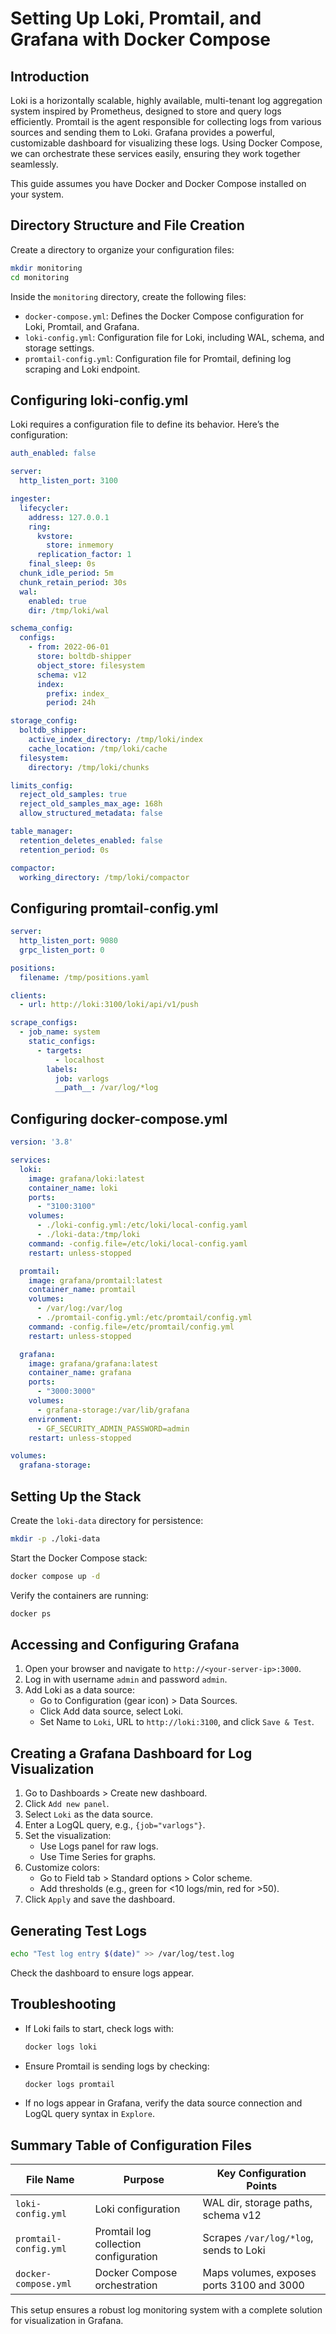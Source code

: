 # Setting Up Loki, Promtail, and Grafana with Docker Compose

## Introduction
Loki is a horizontally scalable, highly available, multi-tenant log aggregation system inspired by Prometheus, designed to store and query logs efficiently. Promtail is the agent responsible for collecting logs from various sources and sending them to Loki. Grafana provides a powerful, customizable dashboard for visualizing these logs. Using Docker Compose, we can orchestrate these services easily, ensuring they work together seamlessly.

This guide assumes you have Docker and Docker Compose installed on your system.

## Directory Structure and File Creation
Create a directory to organize your configuration files:

```bash
mkdir monitoring
cd monitoring
```

Inside the `monitoring` directory, create the following files:
- `docker-compose.yml`: Defines the Docker Compose configuration for Loki, Promtail, and Grafana.
- `loki-config.yml`: Configuration file for Loki, including WAL, schema, and storage settings.
- `promtail-config.yml`: Configuration file for Promtail, defining log scraping and Loki endpoint.

## Configuring loki-config.yml
Loki requires a configuration file to define its behavior. Here’s the configuration:

```yaml
auth_enabled: false

server:
  http_listen_port: 3100

ingester:
  lifecycler:
    address: 127.0.0.1
    ring:
      kvstore:
        store: inmemory
      replication_factor: 1
    final_sleep: 0s
  chunk_idle_period: 5m
  chunk_retain_period: 30s
  wal:
    enabled: true
    dir: /tmp/loki/wal

schema_config:
  configs:
    - from: 2022-06-01
      store: boltdb-shipper
      object_store: filesystem
      schema: v12
      index:
        prefix: index_
        period: 24h

storage_config:
  boltdb_shipper:
    active_index_directory: /tmp/loki/index
    cache_location: /tmp/loki/cache
  filesystem:
    directory: /tmp/loki/chunks

limits_config:
  reject_old_samples: true
  reject_old_samples_max_age: 168h
  allow_structured_metadata: false

table_manager:
  retention_deletes_enabled: false
  retention_period: 0s

compactor:
  working_directory: /tmp/loki/compactor
```

## Configuring promtail-config.yml

```yaml
server:
  http_listen_port: 9080
  grpc_listen_port: 0

positions:
  filename: /tmp/positions.yaml

clients:
  - url: http://loki:3100/loki/api/v1/push

scrape_configs:
  - job_name: system
    static_configs:
      - targets:
          - localhost
        labels:
          job: varlogs
          __path__: /var/log/*log
```

## Configuring docker-compose.yml

```yaml
version: '3.8'

services:
  loki:
    image: grafana/loki:latest
    container_name: loki
    ports:
      - "3100:3100"
    volumes:
      - ./loki-config.yml:/etc/loki/local-config.yaml
      - ./loki-data:/tmp/loki
    command: -config.file=/etc/loki/local-config.yaml
    restart: unless-stopped

  promtail:
    image: grafana/promtail:latest
    container_name: promtail
    volumes:
      - /var/log:/var/log
      - ./promtail-config.yml:/etc/promtail/config.yml
    command: -config.file=/etc/promtail/config.yml
    restart: unless-stopped

  grafana:
    image: grafana/grafana:latest
    container_name: grafana
    ports:
      - "3000:3000"
    volumes:
      - grafana-storage:/var/lib/grafana
    environment:
      - GF_SECURITY_ADMIN_PASSWORD=admin
    restart: unless-stopped

volumes:
  grafana-storage:
```

## Setting Up the Stack

Create the `loki-data` directory for persistence:

```bash
mkdir -p ./loki-data
```

Start the Docker Compose stack:

```bash
docker compose up -d
```

Verify the containers are running:

```bash
docker ps
```

## Accessing and Configuring Grafana

1. Open your browser and navigate to `http://<your-server-ip>:3000`.
2. Log in with username `admin` and password `admin`.
3. Add Loki as a data source:
   - Go to Configuration (gear icon) > Data Sources.
   - Click Add data source, select Loki.
   - Set Name to `Loki`, URL to `http://loki:3100`, and click `Save & Test`.

## Creating a Grafana Dashboard for Log Visualization

1. Go to Dashboards > Create new dashboard.
2. Click `Add new panel`.
3. Select `Loki` as the data source.
4. Enter a LogQL query, e.g., `{job="varlogs"}`.
5. Set the visualization:
   - Use Logs panel for raw logs.
   - Use Time Series for graphs.
6. Customize colors:
   - Go to Field tab > Standard options > Color scheme.
   - Add thresholds (e.g., green for <10 logs/min, red for >50).
7. Click `Apply` and save the dashboard.

## Generating Test Logs

```bash
echo "Test log entry $(date)" >> /var/log/test.log
```

Check the dashboard to ensure logs appear.

## Troubleshooting

- If Loki fails to start, check logs with:

  ```bash
  docker logs loki
  ```

- Ensure Promtail is sending logs by checking:

  ```bash
  docker logs promtail
  ```

- If no logs appear in Grafana, verify the data source connection and LogQL query syntax in `Explore`.

## Summary Table of Configuration Files

| File Name          | Purpose                                   | Key Configuration Points          |
|--------------------|-------------------------------------------|----------------------------------|
| `loki-config.yml` | Loki configuration                      | WAL dir, storage paths, schema v12 |
| `promtail-config.yml` | Promtail log collection configuration | Scrapes `/var/log/*log`, sends to Loki |
| `docker-compose.yml` | Docker Compose orchestration           | Maps volumes, exposes ports 3100 and 3000 |

This setup ensures a robust log monitoring system with a complete solution for visualization in Grafana.

